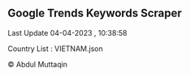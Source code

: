 

## Google Trends Keywords Scraper 
 
Last Update 04-04-2023 , 10:38:58

Country List :
VIETNAM.json



© Abdul Muttaqin 
